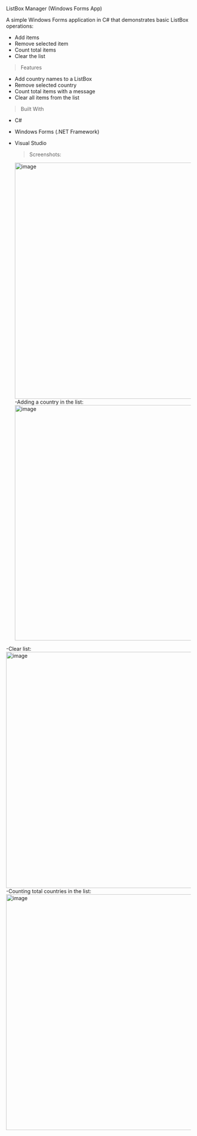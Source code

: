 ListBox Manager (Windows Forms App)

A simple Windows Forms application in C# that demonstrates basic ListBox operations:

- Add items
- Remove selected item
- Count total items
- Clear the list

> Features

- Add country names to a ListBox
- Remove selected country
- Count total items with a message
- Clear all items from the list

> Built With

- C#
- Windows Forms (.NET Framework)
- Visual Studio

  > Screenshots:
  <img width="760" height="644" alt="image" src="https://github.com/user-attachments/assets/038e9bef-9248-4e18-8007-0ef001ec5b04" />
  -Adding a country in the list:
  <img width="768" height="642" alt="image" src="https://github.com/user-attachments/assets/e5a6d3bc-a52b-413a-b292-bdab83211830" />
 -Clear list:
  <img width="762" height="644" alt="image" src="https://github.com/user-attachments/assets/07e6787a-18b1-4f2a-a953-c773a57f7ee7" />
  -Counting total countries in the list:
  <img width="764" height="643" alt="image" src="https://github.com/user-attachments/assets/93eb49ff-eda7-4204-bf43-f87eab50e61c" />



 

